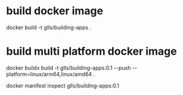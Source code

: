 # build docker image

docker build -t glls/building-apps . 

# build multi platform docker image

docker buildx build -t glls/building-apps:0.1  --push --platform=linux/arm64,linux/amd64 .

docker manifest inspect glls/building-apps:0.1

